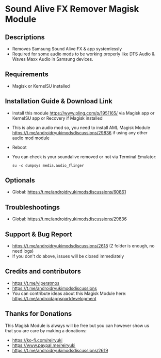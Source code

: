 # Sound Alive FX Remover Magisk Module

## Descriptions
- Removes Samsung Sound Alive FX & app systemlessly
- Required for some audio mods to be working properly like DTS Audio & Waves Maxx Audio in Samsung devices.

## Requirements
- Magisk or KernelSU installed

## Installation Guide & Download Link
- Install this module https://www.pling.com/p/1951165/ via Magisk app or KernelSU app or Recovery if Magisk installed
- This is also an audio mod so, you need to install AML Magisk Module https://t.me/androidryukimodsdiscussions/29836 if using any other audio mod module
- Reboot
- You can check is your soundalive removed or not via Terminal Emulator:

  `su -c dumpsys media.audio_flinger`


## Optionals
- Global: https://t.me/androidryukimodsdiscussions/60861

## Troubleshootings
- Global: https://t.me/androidryukimodsdiscussions/29836

## Support & Bug Report
- https://t.me/androidryukimodsdiscussions/2618 (Z folder is enough, no need logs)
- If you don't do above, issues will be closed immediately

## Credits and contributors
- https://t.me/viperatmos
- https://t.me/androidryukimodsdiscussions
- You can contribute ideas about this Magisk Module here: https://t.me/androidappsportdevelopment

## Thanks for Donations
This Magisk Module is always will be free but you can however show us that you are care by making a donations:
- https://ko-fi.com/reiryuki
- https://www.paypal.me/reiryuki
- https://t.me/androidryukimodsdiscussions/2619


